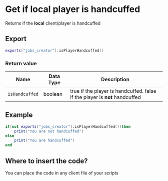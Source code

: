 # Get if local player is handcuffed

Returns if the **local** client/player is handcuffed

## Export

```lua
exports["jobs_creator"]:isPlayerHandcuffed()
```

### Return value

| Name           | Data Type | Description                                                                 |
| -------------- | --------- | --------------------------------------------------------------------------- |
| `isHandcuffed` | boolean   | true if the player is handcuffed. false if the player is **not** handcuffed |

## Example

```lua
if(not exports["jobs_creator"]:isPlayerHandcuffed())then
    print("You are not handcuffed")
else
    print("You are handcuffed")
end
```

## Where to insert the code?

You can place the code in any client file of your scripts
